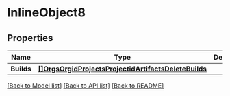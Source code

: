 # InlineObject8

## Properties

Name | Type | Description | Notes
------------ | ------------- | ------------- | -------------
**Builds** | [**[]OrgsOrgidProjectsProjectidArtifactsDeleteBuilds**](_orgs_orgid_projects_projectid_artifacts_delete_builds.md) |  | 

[[Back to Model list]](../README.md#documentation-for-models) [[Back to API list]](../README.md#documentation-for-api-endpoints) [[Back to README]](../README.md)


